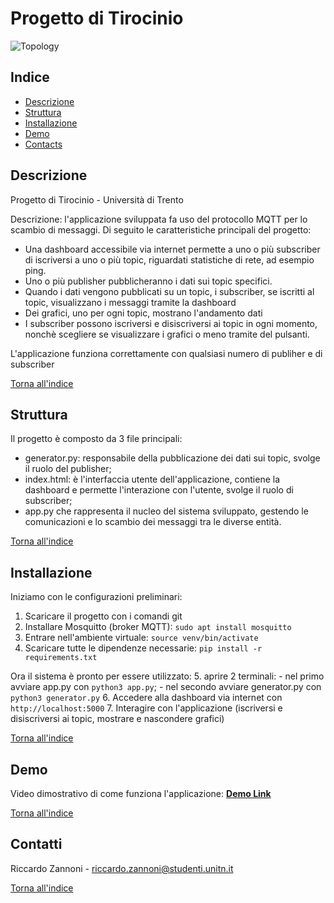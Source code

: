 # Progetto di Tirocinio
![Topology](/images/topo2.png) 

## Indice
- [Descrizione](Descrizione)
- [Struttura](#Struttura)
- [Installazione](#Installazione)
- [Demo](#Demo)
- [Contacts](#Contacts)

## Descrizione

Progetto di Tirocinio - Università di Trento

Descrizione: l'applicazione sviluppata fa uso del protocollo MQTT per lo scambio di messaggi. Di seguito le caratteristiche principali del progetto:
- Una dashboard accessibile via internet permette a uno o più subscriber di iscriversi a uno o più topic, riguardati statistiche di rete, ad esempio ping.
- Uno o più publisher pubblicheranno i dati sui topic specifici.
- Quando i dati vengono pubblicati su un topic, i subscriber, se iscritti al topic, visualizzano i messaggi tramite la dashboard
- Dei grafici, uno per ogni topic, mostrano l'andamento dati
- I subscriber possono iscriversi e disiscriversi ai topic in ogni momento, nonchè scegliere se visualizzare i grafici o meno tramite del pulsanti. 

L'applicazione funziona correttamente con qualsiasi numero di publiher e di subscriber


[Torna all'indice](#Indice)


## Struttura

Il progetto è composto da 3 file principali:
- generator.py: responsabile della pubblicazione dei dati sui topic, svolge il ruolo del publisher;
- index.html: è l'interfaccia utente dell'applicazione, contiene la dashboard e permette l'interazione con l'utente, svolge il ruolo di subscriber;
- app.py che rappresenta il nucleo del sistema sviluppato, gestendo le comunicazioni e lo scambio dei messaggi tra le diverse entità.

[Torna all'indice](#Indice)


## Installazione

Iniziamo con le configurazioni preliminari:
1. Scaricare il progetto con i comandi git
2. Installare Mosquitto (broker MQTT): ```sudo apt install mosquitto```
3. Entrare nell'ambiente virtuale: ```source venv/bin/activate```
4. Scaricare tutte le dipendenze necessarie: ```pip install -r requirements.txt```


Ora il sistema è pronto per essere utilizzato:
5. aprire 2 terminali:
    - nel primo avviare app.py con ```python3 app.py```;
    - nel secondo avviare generator.py con ```python3 generator.py```
6. Accedere alla dashboard via internet con ```http://localhost:5000```
7. Interagire con l'applicazione (iscriversi e disiscriversi ai topic, mostrare e nascondere grafici)

[Torna all'indice](#Indice)

## Demo
Video dimostrativo di come funziona l'applicazione: [**Demo Link**](link) 

[Torna all'indice](#Indice)

## Contatti

Riccardo Zannoni - riccardo.zannoni@studenti.unitn.it

[Torna all'indice](#Indice)



